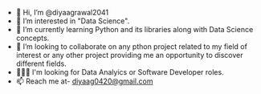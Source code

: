 - 👋 Hi, I’m @diyaagrawal2041
- 👀 I’m interested in "Data Science".
- 🌱 I’m currently learning Python and its libraries along with Data Science concepts.
- 💞️ I’m looking to collaborate on any pthon project related to my field of interest or any other project providing me an opportunity to discover different fields.
- 👩🏻‍💼 I'm looking for Data Analyics or Software Developer roles.
- 📫 Reach me at- diyaag0420@gmail.com
